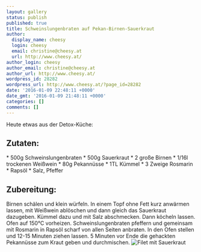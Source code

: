 ```yaml
---
layout: gallery
status: publish
published: true
title: Schweinslungenbraten auf Pekan-Birnen-Sauerkraut
author:
  display_name: cheesy
  login: cheesy
  email: christine@cheesy.at
  url: http://www.cheesy.at/
author_login: cheesy
author_email: christine@cheesy.at
author_url: http://www.cheesy.at/
wordpress_id: 28282
wordpress_url: http://www.cheesy.at/?page_id=28282
date: '2016-01-09 22:48:11 +0000'
date_gmt: '2016-01-09 21:48:11 +0000'
categories: []
comments: []
---
```

Heute etwas aus der Detox-Küche:
## Zutaten:
\* 500g Schweinslungenbraten
\* 500g Sauerkraut
\* 2 große Birnen
\* 1/16l trockenen Weißwein
\* 80g Pekannüsse
\* 1TL Kümmel
\* 3 Zweige Rosmarin
\* Rapsöl
\* Salz, Pfeffer
## Zubereitung:
Birnen schälen und klein würfeln. In einem Topf ohne Fett kurz anwärmen lassen, mit Weißwein ablöschen und dann gleich das Sauerkraut dazugeben. Kümmel dazu und mit Salz abschmecken. Dann köcheln lassen. Ofen auf 150°C vorheizen. Schweinslungenbraten pfeffern und gemeinsam mit Rosmarin in Rapsöl scharf von allen Seiten anbraten. In den Ofen stellen und 12-15 Minuten ziehen lassen. 5 Minuten vor Ende die gehackten Pekannüsse zum Kraut geben und durchmischen.
![Filet mit Sauerkraut](http://www.cheesy.at/wp-content/uploads/Filet-mit-Sauerkraut.jpg)
